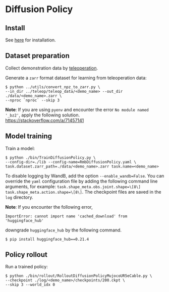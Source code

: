 # Diffusion Policy

## Install
See [here](../../doc/install.md#Diffusion-policy) for installation.

## Dataset preparation
Collect demonstration data by [teleoperation](../teleop).

Generate a `zarr` format dataset for learning from teleoperation data:
```console
$ python ../utils/convert_npz_to_zarr.py \
--in_dir ../teleop/teleop_data/<demo_name> --out_dir ./data/<demo_name>.zarr \
--nproc `nproc` --skip 3
```

**Note**: If you are using `pyenv` and encounter the error `No module named '_bz2'`, apply the following solution.  
https://stackoverflow.com/a/71457141

## Model training
Train a model:
```console
$ python ./bin/TrainDiffusionPolicy.py \
--config-dir=./lib --config-name=RmbDiffusionPolicy.yaml \
task.dataset.zarr_path=./data/<demo_name>.zarr task.name=<demo_name>
```
To disable logging by WandB, add the option `--enable_wandb=False`.
You can override the `yaml` configuration file by adding the following command line arguments, for example: `task.shape_meta.obs.joint.shape=\[8\] task.shape_meta.action.shape=\[8\]`.
The checkpoint files are saved in the `log` directory.

**Note**: If you encounter the following error,
```console
ImportError: cannot import name 'cached_download' from 'huggingface_hub'
```
downgrade `huggingface_hub` by the following command.
```console
$ pip install huggingface_hub==0.21.4
```

## Policy rollout
Run a trained policy:
```console
$ python ./bin/rollout/RolloutDiffusionPolicyMujocoUR5eCable.py \
--checkpoint ./log/<demo_name>/checkpoints/200.ckpt \
--skip 3 --world_idx 0
```
